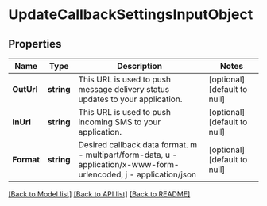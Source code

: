 # UpdateCallbackSettingsInputObject

## Properties
Name | Type | Description | Notes
------------ | ------------- | ------------- | -------------
**OutUrl** | **string** | This URL is used to push message delivery status updates to your application. | [optional] [default to null]
**InUrl** | **string** | This URL is used to push incoming SMS to your application. | [optional] [default to null]
**Format** | **string** | Desired callback data format. m - multipart/form-data, u - application/x-www-form-urlencoded, j - application/json | [optional] [default to null]

[[Back to Model list]](../README.md#documentation-for-models) [[Back to API list]](../README.md#documentation-for-api-endpoints) [[Back to README]](../README.md)


